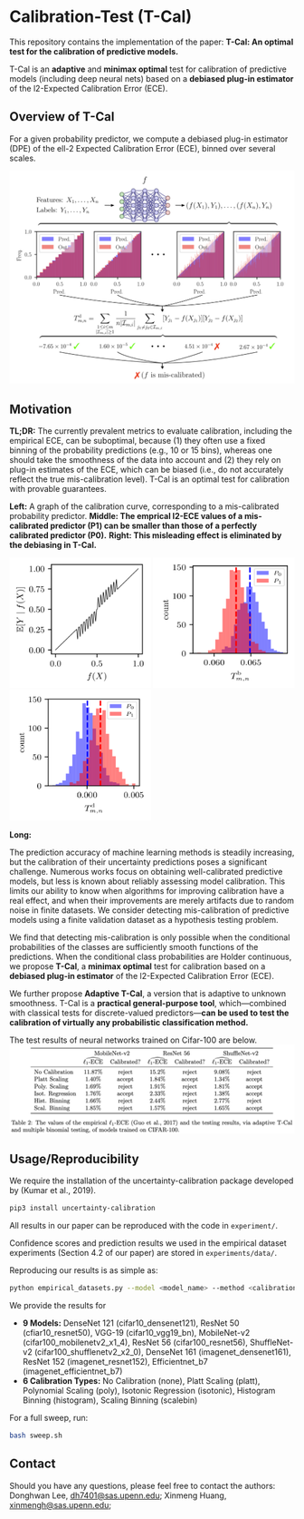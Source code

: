 # Calibration-Test (T-Cal)
<!-- This repository contains the implementation of the paper: [T-Cal: An optimal test for the calibration of predictive models.](add the link to our paper) -->
This repository contains the implementation of the paper: **T-Cal: An optimal test for the calibration of predictive models.**

T-Cal is an **adaptive** and  **minimax optimal** test for calibration of predictive models (including deep neural nets) based on a **debiased plug-in estimator** of the l2-Expected Calibration Error (ECE).


## Overview of T-Cal
For a given probability predictor, we compute a debiased plug-in
estimator (DPE)  of the ell-2 Expected Calibration Error (ECE), binned over several scales.

<img src = "https://github.com/xmhuang18/images/blob/063fa6819cdf202c4263011e994df7ea51dc765b/Calibration-Test/overview.png" width = "800">

## Motivation

**TL;DR:** The currently prevalent metrics to evaluate calibration, including the empirical ECE, can be suboptimal, because (1) they often use a fixed binning of the probability predictions (e.g., 10 or 15 bins), whereas one should take the smoothness of the data into account and (2) they rely on plug-in estimates of the ECE, which can be biased (i.e., do not accurately reflect the true mis-calibration level).
T-Cal is an optimal test for calibration with provable guarantees.


**Left:** A graph of the calibration curve, corresponding to a mis-calibrated
probability predictor. **Middle: The emprical l2-ECE values of a mis-calibrated predictor (P1) can be smaller than those of a perfectly calibrated predictor (P0).** **Right: This misleading effect is eliminated by the debiasing in T-Cal.**

<img src="https://github.com/xmhuang18/images/blob/3f3b3dc11036a8a17603c1ada57c1a8c184dc0c4/Calibration-Test/altdist.png" width = "250" height = "230"> <img src="https://github.com/xmhuang18/images/blob/3f3b3dc11036a8a17603c1ada57c1a8c184dc0c4/Calibration-Test/biased.png" width = "250" height = "230"> <img src="https://github.com/xmhuang18/images/blob/3f3b3dc11036a8a17603c1ada57c1a8c184dc0c4/Calibration-Test/debiased.png" width = "250" height = "230">


**Long:** 

The prediction accuracy of machine learning methods is steadily increasing, but the calibration of their
uncertainty predictions poses a significant challenge. Numerous works focus on obtaining well-calibrated
predictive models, but less is known about reliably assessing model calibration. This limits our ability
to know when algorithms for improving calibration have a real effect, and when their improvements
are merely artifacts due to random noise in finite datasets. We consider detecting mis-calibration 
of predictive models using a finite validation dataset as a hypothesis testing problem. 

We find that detecting mis-calibration is only possible when the conditional probabilities of the
classes are sufficiently smooth functions of the predictions. When the conditional class probabilities
are Holder continuous, we propose **T-Cal**, a **minimax optimal** test for calibration based on a **debiased
plug-in estimator** of the l2-Expected Calibration Error (ECE). 

We further propose **Adaptive T-Cal**, a
version that is adaptive to unknown smoothness. T-Cal is a **practical general-purpose tool**, which—combined with classical tests for
discrete-valued predictors—**can be used to test the calibration of virtually any probabilistic classification
method.**

The test results of neural networks trained on Cifar-100 are below.
<img src = "https://github.com/xmhuang18/images/blob/063fa6819cdf202c4263011e994df7ea51dc765b/Calibration-Test/cifar100_table.png" width = "900">


## Usage/Reproducibility

We require the installation of the uncertainty-calibration package developed by (Kumar et al., 2019).

```sh
pip3 install uncertainty-calibration
```
All results in our paper can be reproduced with the code in `experiment/`.

Confidence scores and prediction results we used in the empirical dataset experiments (Section 4.2 of our paper) are stored in `experiments/data/`.

Reproducing our results is as simple as:
```sh
python empirical_datasets.py --model <model_name> --method <calibration_method>
```

We provide the results for
- **9 Models:** DenseNet 121 (cifar10_densenet121), ResNet 50 (cfiar10_resnet50), VGG-19 (cifar10_vgg19_bn), MobileNet-v2 (cifar100_mobilenetv2_x1_4), ResNet 56 (cifar100_resnet56), ShuffleNet-v2 (cifar100_shufflenetv2_x2_0), DenseNet 161 (imagenet_densenet161), ResNet 152 (imagenet_resnet152), Efficientnet_b7 (imagenet_efficientnet_b7)
- **6 Calibration Types:** No Calibration (none), Platt Scaling (platt), Polynomial Scaling (poly), Isotonic Regression (isotonic), Histogram Binning (histogram), Scaling Binning (scalebin)

For a full sweep, run:
```sh
bash sweep.sh
```


<!-- ## Citation

If you use T-Cal, please consider citing: -->

## Contact

Should you have any questions, please feel free to contact the authors:
Donghwan Lee, dh7401@sas.upenn.edu;
Xinmeng Huang, xinmengh@sas.upenn.edu;

